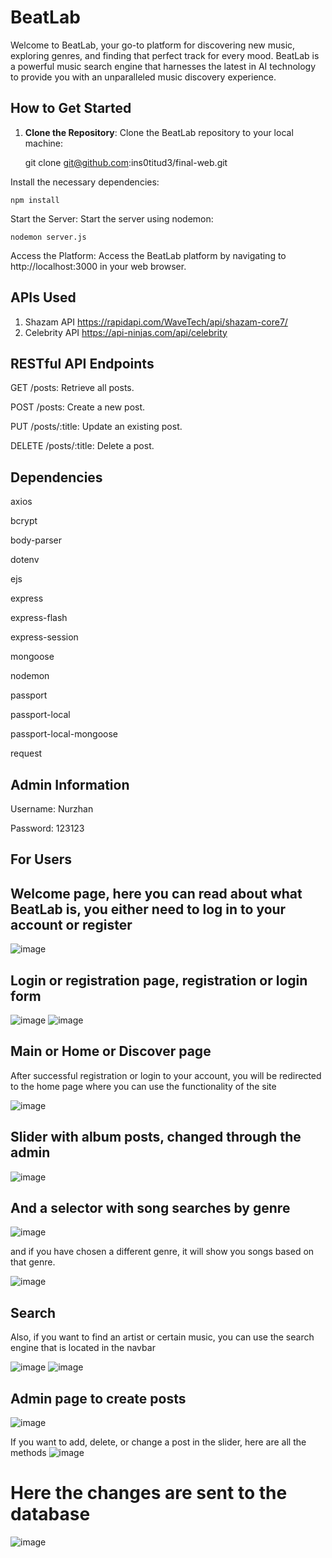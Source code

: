 # BeatLab
Welcome to BeatLab, your go-to platform for discovering new music, exploring genres, and finding that perfect track for every mood. BeatLab is a powerful music search engine that harnesses the latest in AI technology to provide you with an unparalleled music discovery experience.

## How to Get Started

1. **Clone the Repository**: Clone the BeatLab repository to your local machine:

   
   git clone git@github.com:ins0titud3/final-web.git

Install the necessary dependencies:
```
npm install
``` 
Start the Server: Start the server using nodemon:
```
nodemon server.js
```
Access the Platform: Access the BeatLab platform by navigating to http://localhost:3000 in your web browser.

## APIs Used
1) Shazam API https://rapidapi.com/WaveTech/api/shazam-core7/
2) Celebrity API https://api-ninjas.com/api/celebrity

## RESTful API Endpoints
GET /posts: Retrieve all posts.

POST /posts: Create a new post.

PUT /posts/:title: Update an existing post.

DELETE /posts/:title: Delete a post.

## Dependencies
axios

bcrypt

body-parser

dotenv

ejs

express

express-flash

express-session

mongoose

nodemon

passport

passport-local

passport-local-mongoose

request

## Admin Information

Username: Nurzhan

Password: 123123

## For Users
## Welcome page, here you can read about what BeatLab is, you either need to log in to your account or register

   ![image](https://github.com/ins0titud3/final-web/assets/113097957/4aad9b11-d9e7-4802-8845-a5c4f775b955)
   
## Login or registration page, registration or login form

   ![image](https://github.com/ins0titud3/final-web/assets/113097957/bfa2ce9a-f679-4df4-ba09-364ad22c8b96)
   ![image](https://github.com/ins0titud3/final-web/assets/113097957/76e2e5f8-93d6-4bc4-a265-544ee7a74a09)
   
## Main or Home or Discover page
After successful registration or login to your account, you will be redirected to the home page where you can use the functionality of the site

![image](https://github.com/ins0titud3/final-web/assets/113097957/db26d992-4568-4b0e-9284-52995510fd44)

## Slider with album posts, changed through the admin

![image](https://github.com/ins0titud3/final-web/assets/113097957/9c51aff2-4da7-4835-81e3-91d23c88fe17)

## And a selector with song searches by genre

![image](https://github.com/ins0titud3/final-web/assets/113097957/ff5184e8-2b73-4c59-9d9f-77882bf43427)

and if you have chosen a different genre, it will show you songs based on that genre.

![image](https://github.com/ins0titud3/final-web/assets/113097957/2f863a45-7d4a-418f-b47d-7a3a990318a2)

## Search 
Also, if you want to find an artist or certain music, you can use the search engine that is located in the navbar

![image](https://github.com/ins0titud3/final-web/assets/113097957/da77cc4a-d1e8-4c54-bb34-8bb72038bab7)
![image](https://github.com/ins0titud3/final-web/assets/113097957/39cc8036-7ecf-4609-abed-2a5b31662bfb)


## Admin page to create posts

![image](https://github.com/ins0titud3/final-web/assets/113097957/0b301146-a57d-45ec-bde7-08b81b2141d5)

If you want to add, delete, or change a post in the slider, here are all the methods
![image](https://github.com/ins0titud3/final-web/assets/113097957/195a4040-c22c-457a-a25e-442667f28014)

# Here the changes are sent to the database

![image](https://github.com/ins0titud3/final-web/assets/113097957/284e3348-e684-4f0d-91af-1d82e021149c)
